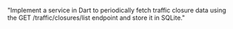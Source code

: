 "Implement a service in Dart to periodically fetch traffic closure data using the GET /traffic/closures/list endpoint and store it in SQLite."

    